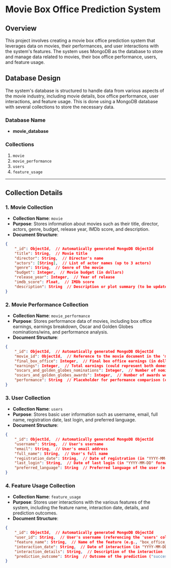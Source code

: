 # Movie Box Office Prediction System

## Overview

This project involves creating a movie box office prediction system that leverages data on movies, their performances, and user interactions with the system's features. The system uses MongoDB as the database to store and manage data related to movies, their box office performance, users, and feature usage.

## Database Design

The system's database is structured to handle data from various aspects of the movie industry, including movie details, box office performance, user interactions, and feature usage. This is done using a MongoDB database with several collections to store the necessary data.

### Database Name

- **movie_database**

### Collections

1. `movie`
2. `movie_performance`
3. `users`
4. `feature_usage`

---

## Collection Details

### 1. Movie Collection

- **Collection Name**: `movie`
- **Purpose**: Stores information about movies such as their title, director, actors, genre, budget, release year, IMDb score, and description.
- **Document Structure**:

```json
{
    "_id": ObjectId,  // Automatically generated MongoDB ObjectId
    "title": String,  // Movie title
    "director": String,  // Director's name
    "actors": [String],  // List of actor names (up to 3 actors)
    "genre": String,  // Genre of the movie
    "budget": Integer,  // Movie budget (in dollars)
    "release_year": Integer,  // Year of release
    "imdb_score": Float,  // IMDb score
    "description": String  // Description or plot summary (to be updated from IMDb)
}
```

### 2. Movie Performance Collection

- **Collection Name**: `movie_performance`
- **Purpose**: Stores performance data of movies, including box office earnings, earnings breakdown, Oscar and Golden Globes nominations/wins, and performance analysis.
- **Document Structure**:

```json
{
    "_id": ObjectId,  // Automatically generated MongoDB ObjectId
    "movie_id": ObjectId,  // Reference to the movie document in the 'movie' collection
    "final_box_office": Integer,  // Final box office earnings (in dollars)
    "earnings": Integer,  // Total earnings (could represent both domestic and international)
    "oscars_and_golden_globes_nominations": Integer,  // Number of nominations for Oscars/Golden Globes
    "oscars_and_golden_globes_awards": Integer,  // Number of awards won for Oscars/Golden Globes
    "performance": String  // Placeholder for performance comparison (e.g., "N/A")
}
```

### 3. User Collection

- **Collection Name**: `users`
- **Purpose**: Stores basic user information such as username, email, full name, registration date, last login, and preferred language.
- **Document Structure**:

```json
{
    "_id": ObjectId,  // Automatically generated MongoDB ObjectId
    "username": String,  // User's username
    "email": String,  // User's email address
    "full_name": String,  // User's full name
    "registration_date": String,  // Date of registration (in "YYYY-MM-DD" format)
    "last_login": String,  // Date of last login (in "YYYY-MM-DD" format)
    "preferred_language": String  // Preferred language of the user (e.g., "English", "French")
}
```

### 4. Feature Usage Collection

- **Collection Name**: `feature_usage`
- **Purpose**: Stores user interactions with the various features of the system, including the feature name, interaction date, details, and prediction outcomes.
- **Document Structure**:

```json
{
    "_id": ObjectId,  // Automatically generated MongoDB ObjectId
    "user_id": String,  // User's username (referencing the 'users' collection)
    "feature_name": String,  // Name of the feature (e.g., "box_office_prediction")
    "interaction_date": String,  // Date of interaction (in "YYYY-MM-DD" format)
    "interaction_details": String,  // Description of the interaction
    "prediction_outcome": String  // Outcome of the prediction ("success", "failure", or "N/A")
}
```
